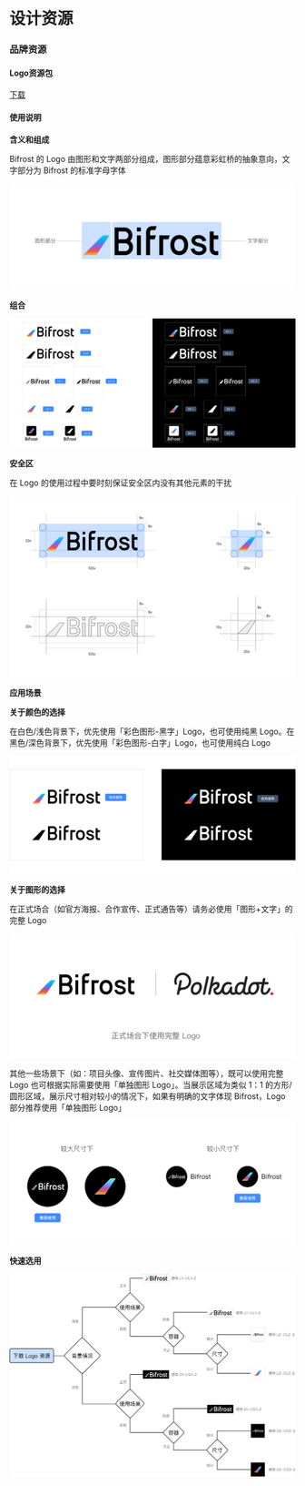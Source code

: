 # 设计资源

### 品牌资源

#### Logo资源包

[下载](https://github.com/bifrost-finance/design-assets/raw/master/brand/Bifrost-Logo-Assets.zip)

#### 使用说明

**含义和组成**

Bifrost 的 Logo 由图形和文字两部分组成，图形部分蕴意彩虹桥的抽象意向，文字部分为 Bifrost 的标准字母字体

![](../.gitbook/assets/brand-assets-01.png)

**组合**

![](../.gitbook/assets/brand-assets-02.png)

**安全区**

在 Logo 的使用过程中要时刻保证安全区内没有其他元素的干扰

![](../.gitbook/assets/brand-assets-03.png)

**应用场景**

**关于颜色的选择**

在白色/浅色背景下，优先使用「彩色图形-黑字」Logo，也可使用纯黑 Logo。在黑色/深色背景下，优先使用「彩色图形-白字」Logo，也可使用纯白 Logo

![](../.gitbook/assets/brand-assets-04.png)

**关于图形的选择**

在正式场合（如官方海报、合作宣传、正式通告等）请务必使用「图形+文字」的完整 Logo

![](../.gitbook/assets/brand-assets-05.png)

其他一些场景下（如：项目头像、宣传图片、社交媒体图等），既可以使用完整 Logo 也可根据实际需要使用「单独图形 Logo」。当展示区域为类似 1：1 的方形/圆形区域，展示尺寸相对较小的情况下，如果有明确的文字体现 Bifrost，Logo 部分推荐使用「单独图形 Logo」

![](../.gitbook/assets/brand-assets-06.png)

**快速选用**

![](../.gitbook/assets/brand-assets-07.png)

